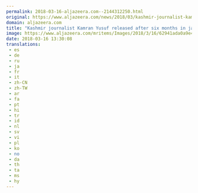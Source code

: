 ```yaml
---
permalink: 2018-03-16-aljazeera.com--2144312250.html
original: https://www.aljazeera.com/news/2018/03/kashmir-journalist-kamran-yusuf-released-months-jail-180316063053788.html
domain: aljazeera.com
title: "Kashmir journalist Kamran Yusuf released after six months in jail"
image: https://www.aljazeera.com/mritems/Images/2018/3/16/62941ada0a9e45318859152091606e98_18.jpg
date: 2018-03-16 13:30:08
translations: 
 - es
 - de
 - ru
 - ja
 - fr
 - it
 - zh-CN
 - zh-TW
 - ar
 - fa
 - pt
 - hi
 - tr
 - id
 - nl
 - sv
 - vi
 - pl
 - ko
 - no
 - da
 - th
 - ta
 - ms
 - hy
---
```



